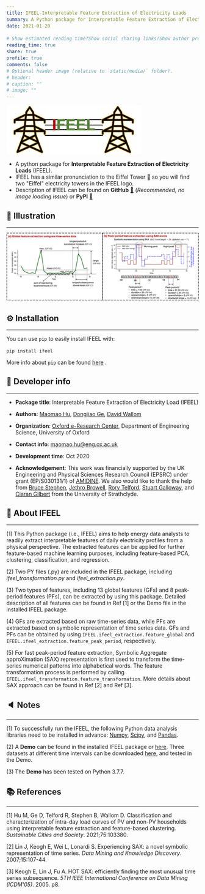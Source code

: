 ```yaml
---
title: IFEEL-Interpretable Feature Extraction of Electricity Loads
summary: A Python package for Interpretable Feature Extraction of Electricity Loads
date: 2021-01-20

# Show estimated reading time?Show social sharing links?Show author profile?Show comments?
reading_time: true
share: true  
profile: true
comments: false
# Optional header image (relative to `static/media/` folder).
# header:  
# caption: ""  
# image: "" 
---
```

![IFEEL logo](ifeel_logo.png)
* A python package for **Interpretable Feature Extraction of Electricity Loads** (IFEEL).
* IFEEL has a similar pronunciation to the Eiffel Tower 🗼 so you will find two "Eiffel" electricity towers in the IFEEL logo.
* Description of IFEEL can be found on **GitHub** [🔗](https://github.com/chacehoo/IFEEL) (*Recommended, no image loading issue*) or **PyPI** [🔗](https://pypi.org/project/ifeel/)

## 📌  **Illustration**
---
![Illustration of IFEEL process](ifeel_illustration.png)

## ⚙️ **Installation**
---
You can use `pip`  to easily install IFEEL with:

`pip install ifeel`

More info about `pip` can be found [here](https://pip.pypa.io/en/stable/) .

## 🤖 **Developer info**
---
* **Package title**: Interpretable Feature Extraction of Electricity Load (IFEEL)

* **Authors**: [Maomao Hu](https://maomaohu.net/), [Dongjiao Ge](https://eng.ox.ac.uk/people/dongjiao-ge/), [David Wallom](https://eng.ox.ac.uk/people/david-wallom/)

* **Organization**: [Oxford e-Research Center](https://www.oerc.ox.ac.uk/), Department of Engineering Science, University of Oxford

* **Contact info**: maomao.hu@eng.ox.ac.uk

* **Development time**: Oct 2020

* **Acknowledgement**: This work was financially supported by the UK Engineering and Physical Sciences Research Council (EPSRC) under grant (EP/S030131/1) of [AMIDINE](https://www.amidine.net/). We also would like to thank the help from [Bruce Stephen](https://www.strath.ac.uk/staff/stephenbrucedr/), [Jethro Browell](http://www.jethrobrowell.com/), [Rory Telford](https://www.strath.ac.uk/staff/telfordrorymr/), [Stuart Galloway](https://www.strath.ac.uk/staff/gallowaystuartdr/), and [Ciaran Gilbert](https://pureportal.strath.ac.uk/en/persons/ciaran-gilbert) from the University of Strathclyde.

## 💬 **About IFEEL**
---
(1) This Python package (i.e., IFEEL) aims to help energy data analysts to readily extract interpretable features of daily electricity profiles from a physical perspective. The extracted features can be applied for further feature-based machine learning purposes, including feature-based PCA, clustering, classification, and regression.

(2) Two PY files (.py) are included in the IFEEL package, including *ifeel_transformation.py* and *ifeel_extraction.py*.

(3) Two types of features, including 13 global features (GFs) and 8 peak-period features (PFs), can be extracted by using this package. Detailed description of all features can be found in Ref [1] or the Demo file in the installed IFEEL package.

(4) GFs are extracted based on raw time-series data, while PFs are extracted based on symbolic representation of time series data. GFs and PFs can be obtained by using `IFEEL.ifeel_extraction.feature_global` and `IFEEL.ifeel_extraction.feature_peak_period`, respectively. 

(5) For fast peak-period feature extraction, Symbolic Aggregate approXimation (SAX) representation is first used to transform the time-series numerical patterns into alphabetical words. The feature transformation process is performed by calling `IFEEL.ifeel_transformation.feature_transformation`. More details about SAX approach can be found in Ref [2] and Ref [3].

## 🔈 **Notes**
---
(1) To successfully run the IFEEL, the following Python data analysis libraries need to be installed in advance: [Numpy](https://numpy.org/), [Scipy](https://www.scipy.org/), and [Pandas](https://pandas.pydata.org/).

(2) A **Demo** can be found in the installed IFEEL package or [here](https://github.com/chacehoo/IFEEL/blob/main/IFEEL/Demo.py). Three datasets at different time intervals can be downloaded [here](https://github.com/chacehoo/IFEEL/tree/main/Test_Data), and tested in the Demo.

(3) The **Demo** has been tested on Python 3.7.7.

## 📚 **References**
---
[1] Hu M, Ge D, Telford R, Stephen B, Wallom D. Classification and characterization of intra-day load curves of PV and non-PV households using interpretable feature extraction and feature-based clustering. *Sustainable Cities and Society*. 2021;75:103380.

[2] Lin J, Keogh E, Wei L, Lonardi S. Experiencing SAX: a novel symbolic representation of time series. *Data Mining and Knowledge Discovery*. 2007;15:107-44.

[3] Keogh E, Lin J, Fu A. HOT SAX: efficiently finding the most unusual time series subsequence.  *5TH IEEE International Conference on Data Mining (ICDM'05)*. 2005. p8.

